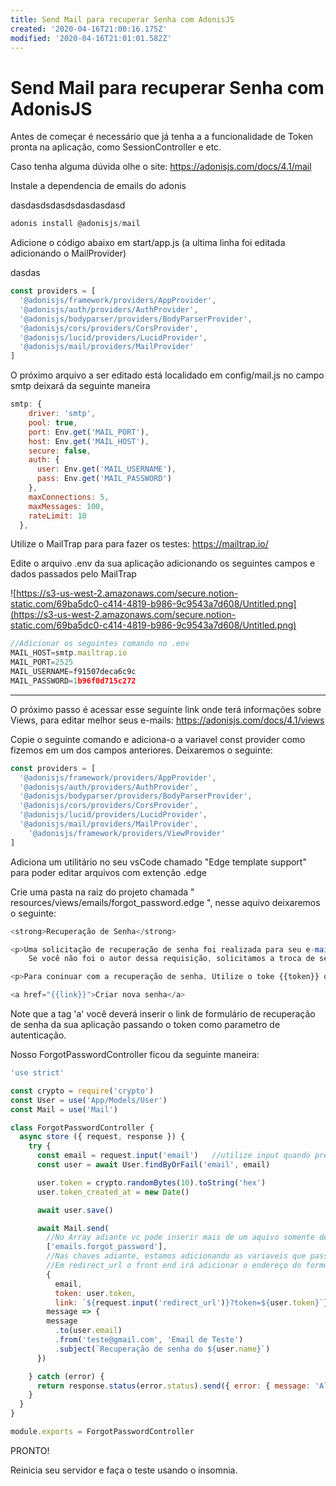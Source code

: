 ```yaml
---
title: Send Mail para recuperar Senha com AdonisJS
created: '2020-04-16T21:00:16.175Z'
modified: '2020-04-16T21:01:01.582Z'
---
```


# Send Mail para recuperar Senha com AdonisJS

Antes de começar é necessário que já tenha a a funcionalidade de Token pronta na aplicação, como SessionController e etc.

Caso tenha alguma dúvida olhe o site: https://adonisjs.com/docs/4.1/mail

Instale a dependencia de emails do adonis

dasdasdsdasdsdasdasdasd

```javascript
adonis install @adonisjs/mail
```

Adicione o código abaixo em start/app.js (a ultima linha foi editada adicionando o MailProvider)

dasdas

```javascript
const providers = [
  '@adonisjs/framework/providers/AppProvider',
  '@adonisjs/auth/providers/AuthProvider',
  '@adonisjs/bodyparser/providers/BodyParserProvider',
  '@adonisjs/cors/providers/CorsProvider',
  '@adonisjs/lucid/providers/LucidProvider',
  '@adonisjs/mail/providers/MailProvider'
]
```

O próximo arquivo a ser editado está localidado em config/mail.js no campo smtp deixará da seguinte maneira

```javascript
smtp: {
    driver: 'smtp',
    pool: true,
    port: Env.get('MAIL_PORT'),
    host: Env.get('MAIL_HOST'),
    secure: false,
    auth: {
      user: Env.get('MAIL_USERNAME'),
      pass: Env.get('MAIL_PASSWORD')
    },
    maxConnections: 5,
    maxMessages: 100,
    rateLimit: 10
  },
```

Utilize o MailTrap para para fazer os testes: https://mailtrap.io/

Edite o arquivo .env da sua aplicação adicionando os seguintes campos e dados passados pelo MailTrap

![https://s3-us-west-2.amazonaws.com/secure.notion-static.com/69ba5dc0-c414-4819-b986-9c9543a7d608/Untitled.png](https://s3-us-west-2.amazonaws.com/secure.notion-static.com/69ba5dc0-c414-4819-b986-9c9543a7d608/Untitled.png)

```javascript
//Adicionar os seguintes comando no .env
MAIL_HOST=smtp.mailtrap.io
MAIL_PORT=2525
MAIL_USERNAME=f91507deca6c9c
MAIL_PASSWORD=1b96f0d715c272
```

------

O próximo passo é acessar esse seguinte link onde terá informações sobre Views, para editar melhor seus e-mails:  https://adonisjs.com/docs/4.1/views

Copie o seguinte comando e adiciona-o a variavel const provider como fizemos em um dos campos anteriores. Deixaremos o seguinte:

```javascript
const providers = [
  '@adonisjs/framework/providers/AppProvider',
  '@adonisjs/auth/providers/AuthProvider',
  '@adonisjs/bodyparser/providers/BodyParserProvider',
  '@adonisjs/cors/providers/CorsProvider',
  '@adonisjs/lucid/providers/LucidProvider',
  '@adonisjs/mail/providers/MailProvider',
	'@adonisjs/framework/providers/ViewProvider'
]
```

Adiciona um utilitário no seu vsCode chamado "Edge template support" para poder editar arquivos com extenção .edge

Crie uma pasta na raiz do projeto chamada " resources/views/emails/forgot_password.edge ", nesse aquivo deixaremos o seguinte:

```javascript
<strong>Recuperação de Senha</strong>

<p>Uma solicitação de recuperação de senha foi realizada para seu e-mail ( {{email}} ).
    Se você não foi o autor dessa requisição, solicitamos a troca de senha imediata. </p>

<p>Para coninuar com a recuperação de senha, Utilize o toke {{token}} ou clique no link abaixo</p>

<a href="{{link}}">Criar nova senha</a>
```

Note que a tag 'a' você deverá inserir o link de formulário de recuperação de senha da sua aplicação passando o token como parametro de autenticação.

Nosso ForgotPasswordController ficou da seguinte maneira:

```javascript
'use strict'

const crypto = require('crypto')
const User = use('App/Models/User')
const Mail = use('Mail')

class ForgotPasswordController {
  async store ({ request, response }) {
    try {
      const email = request.input('email')   //utilize input quando precisar buscar um único parametro
      const user = await User.findByOrFail('email', email)

      user.token = crypto.randomBytes(10).toString('hex')
      user.token_created_at = new Date()

      await user.save()

      await Mail.send(
        //No Array adiante vc pode inserir mais de um aquivo somente de texto para o usuário, para evitar que seu dominio ploqueie qualquer tipo de email.
        ['emails.forgot_password'],
        //Nas chaves adiante, estamos adicionando as variaveis que passaremos como parametro, o token por exemplo, para ele entrar no formulário já autenticado.
        //Em redirect_url o front end irá adicionar o endereço do formulário de recuperação de senha
        {
          email,
          token: user.token,
          link: `${request.input('redirect_url')}?token=${user.token}`},
        message => {
        message
          .to(user.email)
          .from('teste@gmail.com', 'Email de Teste')
          .subject(`Recuperação de senha do ${user.name}`)
      })

    } catch (error) {
      return response.status(error.status).send({ error: { message: 'Algo não deu certo, esse e-mail existe?' }})
    }
  }
}

module.exports = ForgotPasswordController
```

PRONTO!

Reinicia seu servidor e faça o teste usando o insomnia.


